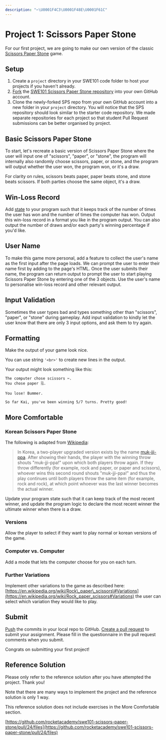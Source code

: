```yaml
---
description: "✂️\U0001F4C3\U0001F48E\U0001F61C"
---
```


# Project 1: Scissors Paper Stone



For our first project, we are going to make our own version of the classic [Scissors Paper Stone](https://en.wikipedia.org/wiki/Rock_paper_scissors) game.

## Setup

1. Create a `project` directory in your SWE101 code folder to host your projects if you haven't already.
2. [Fork](../7-github/7-1-github-fork-and-pull-request.md) the [SWE101 Scissors Paper Stone repository](https://github.com/rocketacademy/swe101-scissors-paper-stone) into your own GitHub account.
3. Clone the newly-forked SPS repo from your own GitHub account into a new folder in your `project` directory. You will notice that the SPS repository should look similar to the starter code repository. We made separate repositories for each project so that student Pull Request submissions can be better organised by project.

## Basic Scissors Paper Stone

To start, let's recreate a basic version of Scissors Paper Stone where the user will input one of "scissors", "paper", or "stone", the program will internally also randomly choose scissors, paper, or stone, and the program will output whether the user won, the program won, or it's a draw.

For clarity on rules, scissors beats paper, paper beats stone, and stone beats scissors. If both parties choose the same object, it's a draw.

## Win-Loss Record

Add [state](../8-managing-state-and-input-validation/8-1-program-lifecycle-and-state.md) to your program such that it keeps track of the number of times the user has won and the number of times the computer has won. Output this win-loss record in a format you like in the program output. You can also output the number of draws and/or each party's winning percentage if you'd like.

## User Name

To make this game more personal, add a feature to collect the user's name as the first input after the page loads. We can prompt the user to enter their name first by adding to the page's HTML. Once the user submits their name, the program can return output to prompt the user to start playing Scissors Paper Stone by entering one of the 3 objects. Use the user's name to personalise win-loss record and other relevant output.

## Input Validation

Sometimes the user types bad and types something other than "scissors", "paper", or "stone" during gameplay. Add input validation to kindly let the user know that there are only 3 input options, and ask them to try again.

## Formatting

Make the output of your game look nice.

You can use string `'<br>'` to create new lines in the output.

Your output might look something like this:

```text
The computer chose scissors ✂️.
You chose paper 🗒.

You lose! Bummer.

So far Kai, you've been winning 5/7 turns. Pretty good!
```

## More Comfortable

### Korean Scissors Paper Stone

The following is adapted from [Wikipedia](https://en.wikipedia.org/wiki/Rock_paper_scissors#Adapted_rules):

> In Korea, a two-player upgraded version exists by the name [muk-jji-ppa](https://en.wikipedia.org/wiki/Muk-jji-ppa). After showing their hands, the player with the winning throw shouts "muk-jji-ppa!" upon which both players throw again. If they throw differently \(for example, rock and paper, or paper and scissors\), whoever wins this second round shouts "muk-jji-ppa!" and thus the play continues until both players throw the same item \(for example, rock and rock\), at which point whoever was the last winner becomes the actual winner.

Update your program state such that it can keep track of the most recent winner, and update the program logic to declare the most recent winner the ultimate winner when there is a draw.

### Versions

Allow the player to select if they want to play normal or korean versions of the game.

### Computer vs. Computer

Add a mode that lets the computer choose for you on each turn.

### Further Variations

Implement other variations to the game as described here: [https://en.wikipedia.org/wiki/Rock\_paper\_scissors\#Variations](https://en.wikipedia.org/wiki/Rock_paper_scissors#Variations) the user can select which variation they would like to play.

## Submit

[Push](../7-github/7-1-github-fork-and-pull-request.md#git-push) the commits in your local repo to GitHub. [Create a pull request](../7-github/7-1-github-fork-and-pull-request.md#github-pull-request) to submit your assignment. Please fill in the questionnaire in the pull request comments when you submit.

Congrats on submitting your first project!

## Reference Solution

Please only refer to the reference solution after you have attempted the project. Thank you!

Note that there are many ways to implement the project and the reference solution is only 1 way.

This reference solution does not include exercises in the More Comfortable section.

[https://github.com/rocketacademy/swe101-scissors-paper-stone/pull/24/files](https://github.com/rocketacademy/swe101-scissors-paper-stone/pull/24/files)

